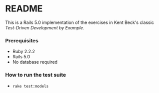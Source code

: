 # README

This is a Rails 5.0 implementation of the exercises in Kent Beck's classic _Test-Driven Development by Example_.

### Prerequisites
* Ruby 2.2.2
* Rails 5.0
* No database required

### How to run the test suite
* `rake test:models`